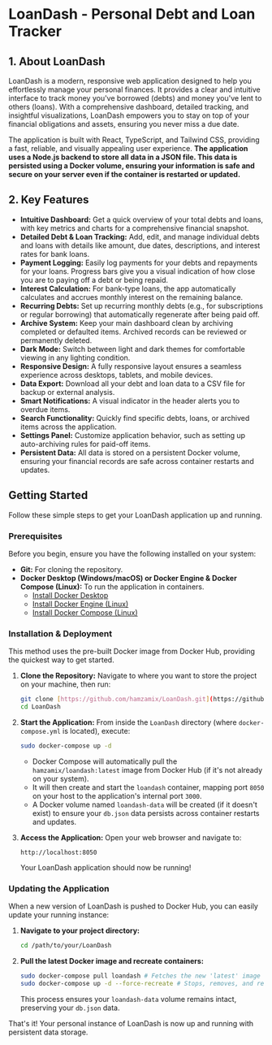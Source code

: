 # LoanDash - Personal Debt and Loan Tracker

## 1. About LoanDash

LoanDash is a modern, responsive web application designed to help you effortlessly manage your personal finances. It provides a clear and intuitive interface to track money you've borrowed (debts) and money you've lent to others (loans). With a comprehensive dashboard, detailed tracking, and insightful visualizations, LoanDash empowers you to stay on top of your financial obligations and assets, ensuring you never miss a due date.

The application is built with React, TypeScript, and Tailwind CSS, providing a fast, reliable, and visually appealing user experience. **The application uses a Node.js backend to store all data in a JSON file. This data is persisted using a Docker volume, ensuring your information is safe and secure on your server even if the container is restarted or updated.**

## 2. Key Features

- **Intuitive Dashboard:** Get a quick overview of your total debts and loans, with key metrics and charts for a comprehensive financial snapshot.
- **Detailed Debt & Loan Tracking:** Add, edit, and manage individual debts and loans with details like amount, due dates, descriptions, and interest rates for bank loans.
- **Payment Logging:** Easily log payments for your debts and repayments for your loans. Progress bars give you a visual indication of how close you are to paying off a debt or being repaid.
- **Interest Calculation:** For bank-type loans, the app automatically calculates and accrues monthly interest on the remaining balance.
- **Recurring Debts:** Set up recurring monthly debts (e.g., for subscriptions or regular borrowing) that automatically regenerate after being paid off.
- **Archive System:** Keep your main dashboard clean by archiving completed or defaulted items. Archived records can be reviewed or permanently deleted.
- **Dark Mode:** Switch between light and dark themes for comfortable viewing in any lighting condition.
- **Responsive Design:** A fully responsive layout ensures a seamless experience across desktops, tablets, and mobile devices.
- **Data Export:** Download all your debt and loan data to a CSV file for backup or external analysis.
- **Smart Notifications:** A visual indicator in the header alerts you to overdue items.
- **Search Functionality:** Quickly find specific debts, loans, or archived items across the application.
- **Settings Panel:** Customize application behavior, such as setting up auto-archiving rules for paid-off items.
- **Persistent Data:** All data is stored on a persistent Docker volume, ensuring your financial records are safe across container restarts and updates.

## Getting Started

Follow these simple steps to get your LoanDash application up and running.

### Prerequisites

Before you begin, ensure you have the following installed on your system:

* **Git:** For cloning the repository.
* **Docker Desktop (Windows/macOS) or Docker Engine & Docker Compose (Linux):** To run the application in containers.
    * [Install Docker Desktop](https://www.docker.com/products/docker-desktop)
    * [Install Docker Engine (Linux)](https://docs.docker.com/engine/install/)
    * [Install Docker Compose (Linux)](https://docs.docker.com/compose/install/)

### Installation & Deployment

This method uses the pre-built Docker image from Docker Hub, providing the quickest way to get started.

1.  **Clone the Repository:**
    Navigate to where you want to store the project on your machine, then run:
    ```bash
    git clone [https://github.com/hamzamix/LoanDash.git](https://github.com/hamzamix/LoanDash.git)
    cd LoanDash
    ```

2.  **Start the Application:**
    From inside the `LoanDash` directory (where `docker-compose.yml` is located), execute:
    ```bash
    sudo docker-compose up -d
    ```
    * Docker Compose will automatically pull the `hamzamix/loandash:latest` image from Docker Hub (if it's not already on your system).
    * It will then create and start the `loandash` container, mapping port `8050` on your host to the application's internal port `3000`.
    * A Docker volume named `loandash-data` will be created (if it doesn't exist) to ensure your `db.json` data persists across container restarts and updates.

3.  **Access the Application:**
    Open your web browser and navigate to:
    ```
    http://localhost:8050
    ```
    Your LoanDash application should now be running!

### Updating the Application

When a new version of LoanDash is pushed to Docker Hub, you can easily update your running instance:

1.  **Navigate to your project directory:**
    ```bash
    cd /path/to/your/LoanDash
    ```
2.  **Pull the latest Docker image and recreate containers:**
    ```bash
    sudo docker-compose pull loandash # Fetches the new 'latest' image for the loandash service
    sudo docker-compose up -d --force-recreate # Stops, removes, and recreates the container with the new image
    ```
    This process ensures your `loandash-data` volume remains intact, preserving your `db.json` data.

That's it! Your personal instance of LoanDash is now up and running with persistent data storage.
